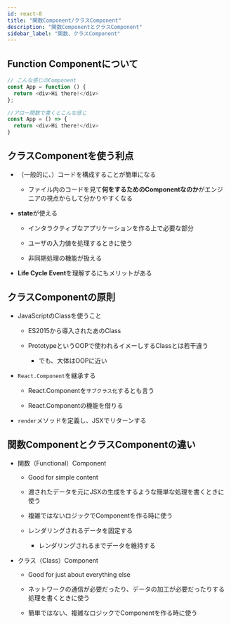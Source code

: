 ```yaml
---
id: react-8
title: "関数Component/クラスComponent"
description: "関数ComponentとクラスComponent"
sidebar_label: "関数、クラスComponent"
---
```


## Function Componentについて
```javascript
// こんな感じのComponent
const App = function () {
  return <div>Hi there!</div>
};

//アロー関数で書くとこんな感じ
const App = () => {
  return <div>Hi there!</div>
}
```

## クラスComponentを使う利点
- （一般的に、）コードを構成することが簡単になる

  - ファイル内のコードを見て**何をするためのComponentなのか**がエンジニアの視点からして分かりやすくなる

- **state**が使える

  - インタラクティブなアプリケーションを作る上で必要な部分

  - ユーザの入力値を処理するときに使う

  - 非同期処理の機能が扱える

- **Life Cycle Event**を理解するにもメリットがある

## クラスComponentの原則
- JavaScriptのClassを使うこと

  - ES2015から導入されたあのClass

  - PrototypeというOOPで使われるイメーしするClassとは若干違う

    - でも、大体はOOPに近い

- `React.Component`を継承する

  - React.Componentを`サブクラス化`するとも言う

  - React.Componentの機能を借りる

- `render`メソッドを定義し、JSXでリターンする

## 関数ComponentとクラスComponentの違い
- 関数（Functional）Component

  - Good for simple content

  - 渡されたデータを元にJSXの生成をするような簡単な処理を書くときに使う

  - 複雑ではないロジックでComponentを作る時に使う

  - レンダリングされるデータを固定する

    - レンダリングされるまでデータを維持する

- クラス（Class）Component

  - Good for just about everything else

  - ネットワークの通信が必要だったり、データの加工が必要だったりする処理を書くときに使う

  - 簡単ではない、複雑なロジックでComponentを作る時に使う
